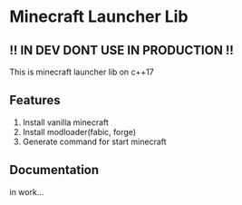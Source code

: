 Minecraft Launcher Lib
=
!! IN DEV DONT USE IN PRODUCTION !!
-
This is minecraft launcher lib on c++17

Features
-
1. Install vanilla minecraft
2. Install modloader(fabic, forge)
3. Generate command for start minecraft

Documentation
-
in work...
